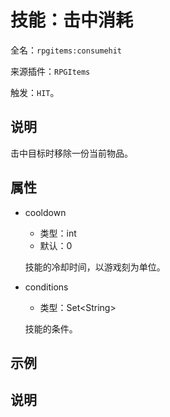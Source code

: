 # 技能：击中消耗

<!-- 本文件是通过游戏内 `/rpgitem gen-wiki` 命令生成的。 -->
<!-- 请只在对应的 "beginCustomXXXX" 与 "endCustomXXXX" 间编辑。  -->
<!-- 如果您想修改技能或其属性的描述， -->
<!-- 请修改 "resources/lang/zh_CN.yml" 中对应的项。 -->

全名：`rpgitems:consumehit`

来源插件：`RPGItems`

触发：`HIT`。

<!-- beginCustomHeader -->
<!-- endCustomHeader -->

## 说明

击中目标时移除一份当前物品。
<!-- beginCustomDescription -->
<!-- endCustomDescription -->

## 属性

* cooldown

  * 类型：int
  * 默认：0

  技能的冷却时间，以游戏刻为单位。

* conditions

  * 类型：Set&lt;String&gt;

  技能的条件。

<!-- beginCustomProperties -->
<!-- endCustomProperties -->

## 示例

<!-- beginCustomExample -->
<!-- endCustomExample -->

## 说明

<!-- beginCustomNote -->
<!-- endCustomNote -->